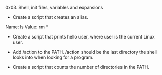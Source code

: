0x03. Shell, init files, variables and expansions

- Create a script that creates an alias.

Name: ls
Value: rm *

- Create a script that prints hello user, where user is the current Linux user.

- Add /action to the PATH. /action should be the last directory the shell looks into when looking for a program.

- Create a script that counts the number of directories in the PATH.